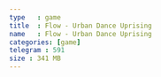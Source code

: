 ```yaml
---
type   : game
title  : Flow - Urban Dance Uprising
name   : Flow - Urban Dance Uprising
categories: [game]
telegram : 591
size : 341 MB
---
```



